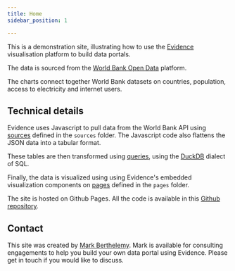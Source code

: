 ```yaml
---
title: Home
sidebar_position: 1

---
```



This is a demonstration site, illustrating how to use the [Evidence](https://evidence.dev) visualisation platform to build data portals.

The data is sourced from the [World Bank Open Data](https://data.worldbank.org/) platform.

The charts connect together World Bank datasets on countries, population, access to electricity and internet users.

## Technical details

Evidence uses Javascript to pull data from the World Bank API using [sources](https://docs.evidence.dev/core-concepts/data-sources/) defined in the `sources` folder. The Javascript code also flattens the JSON data into a tabular format.

These tables are then transformed using [queries](https://docs.evidence.dev/core-concepts/queries/), using the [DuckDB](http://duckdb.org/docs/) dialect of SQL.

Finally, the data is visualized using using Evidence's embedded visualization components on [pages](https://docs.evidence.dev/core-concepts/pages/) defined in the `pages` folder.

The site is hosted on Github Pages. All the code is available in this [Github repository](https://github.com/berthelemy/evidence-world-bank-demo).

## Contact

This site was created by [Mark Berthelemy](https://consulting.berthelemy.net). Mark is available for consulting engagements to help you build your own data portal using Evidence. Please get in touch if you would like to discuss.